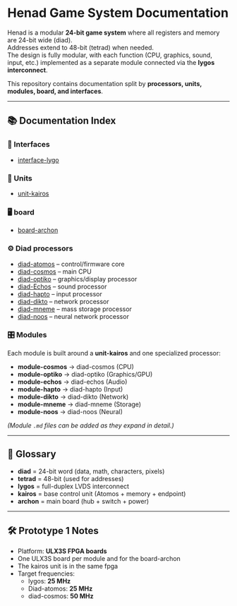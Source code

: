 # Henad Game System Documentation

Henad is a modular **24-bit game system** where all registers and memory are 24-bit wide (diad).  
Addresses extend to 48-bit (tetrad) when needed.  
The design is fully modular, with each function (CPU, graphics, sound, input, etc.) implemented as a separate module connected via the **lygos interconnect**.

This repository contains documentation split by **processors, units, modules, board, and interfaces**.

---

## 📚 Documentation Index

### 🔗 Interfaces
- [interface-lygo](interfaces/lygo/lygo.md)

### 🔧 Units
- [unit-kairos](units/kairos/kairos.md)

### 🖥️ board
- [board-archon](boards/archon/archon.md)

### ⚙️ Diad processors
- [diad-atomos](processors/atomos/atomos.md) – control/firmware core
- [diad-cosmos](processors/cosmos/cosmos.md) – main CPU
- [diad-optiko](processors/optik/optiko.md) – graphics/display processor
- [diad-Echos](processors/echos/echos.md) – sound processor
- [diad-hapto](processors/hapto/hapto.md) – input processor
- [diad-dikto](processors/dikto/dikto.md) – network processor
- [diad-mneme](processors/mneme/mneme.md) – mass storage processor
- [diad-noos](processors/noos/noos.md) – neural network processor

### 🎛️ Modules
Each module is built around a **unit-kairos** and one specialized processor:
- **module-cosmos** → diad-cosmos (CPU)
- **module-optiko** → diad-optiko (Graphics/GPU)
- **module-echos** → diad-echos (Audio)
- **module-hapto** → diad-hapto (Input)
- **module-dikto** → diad-dikto (Network)
- **module-mneme** → diad-mneme (Storage)
- **module-noos** → diad-noos (Neural)

*(Module `.md` files can be added as they expand in detail.)*

---

## 📖 Glossary
- **diad** = 24-bit word (data, math, characters, pixels)
- **tetrad** = 48-bit (used for addresses)
- **lygos** = full-duplex LVDS interconnect
- **kairos** = base control unit (Atomos + memory + endpoint)
- **archon** = main board (hub + switch + power)

---

## 🛠️ Prototype 1 Notes
- Platform: **ULX3S FPGA boards**
- One ULX3S board per module and for the board-archon
- The kairos unit is in the same fpga
- Target frequencies:
  - lygos: **25 MHz**
  - Diad-atomos: **25 MHz**
  - diad-cosmos: **50 MHz**
